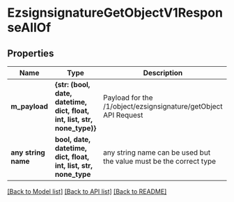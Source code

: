 # EzsignsignatureGetObjectV1ResponseAllOf


## Properties
Name | Type | Description | Notes
------------ | ------------- | ------------- | -------------
**m_payload** | **{str: (bool, date, datetime, dict, float, int, list, str, none_type)}** | Payload for the /1/object/ezsignsignature/getObject API Request | 
**any string name** | **bool, date, datetime, dict, float, int, list, str, none_type** | any string name can be used but the value must be the correct type | [optional]

[[Back to Model list]](../README.md#documentation-for-models) [[Back to API list]](../README.md#documentation-for-api-endpoints) [[Back to README]](../README.md)



